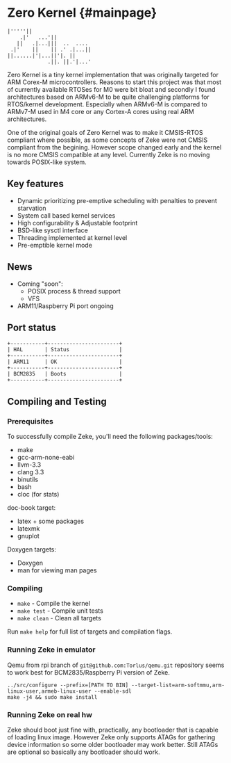 Zero Kernel    {#mainpage}
===========

    |'''''||
        .|'   ...'||
       ||   .|...|||  ..  .... 
     .|'    ||    || .' .|...|| 
    ||......|'|...||'|. || 
                 .||. ||.'|...'

Zero Kernel is a tiny kernel implementation that was originally targeted for
ARM Corex-M microcontrollers. Reasons to start this project was that most of
currently available RTOSes for M0 were bit bloat and secondly I found
architectures based on ARMv6-M to be quite challenging platforms for RTOS/kernel
development. Especially when ARMv6-M is compared to ARMv7-M used in M4 core or
any Cortex-A cores using real ARM architectures.

One of the original goals of Zero Kernel was to make it CMSIS-RTOS compliant
where possible, as some concepts of Zeke were not CMSIS compliant from the
begining. However scope changed early and the kernel is no more CMSIS compatible
at any level. Currently Zeke is no moving towards POSIX-like system.

Key features
------------
- Dynamic prioritizing pre-emptive scheduling with penalties to prevent
  starvation
- System call based kernel services
- High configurability & Adjustable footprint
- BSD-like sysctl interface
- Threading implemented at kernel level
- Pre-emptible kernel mode

News
----
- Coming "soon":
    - POSIX process & thread support
    - VFS
- ARM11/Raspberry Pi port ongoing

Port status
-----------

    +-----------+-----------------------+
    | HAL       | Status                |
    +-----------+-----------------------+
    | ARM11     | OK                    |
    +-----------+-----------------------+
    | BCM2835   | Boots                 |
    +-----------+-----------------------+


Compiling and Testing
---------------------

### Prerequisites

To successfully compile Zeke, you'll need the following packages/tools:

- make
- gcc-arm-none-eabi
- llvm-3.3
- clang 3.3
- binutils
- bash
- cloc (for stats)

doc-book target:

- latex + some packages
- latexmk
- gnuplot

Doxygen targets:

- Doxygen
- man for viewing man pages

### Compiling

+ `make` - Compile the kernel
+ `make test` - Compile unit tests
+ `make clean` - Clean all targets

Run `make help` for full list of targets and compilation flags.

### Running Zeke in emulator

Qemu from rpi branch of `git@github.com:Torlus/qemu.git` repository seems to work
best for BCM2835/Raspberry Pi version of Zeke.

    ../src/configure --prefix=[PATH TO BIN] --target-list=arm-softmmu,arm-linux-user,armeb-linux-user --enable-sdl
    make -j4 && sudo make install

### Running Zeke on real hw

Zeke should boot just fine with, practically, any bootloader that is capable of
loading linux image. However Zeke only supports ATAGs for gathering device
information so some older bootloader may work better. Still ATAGs are optional
so basically any bootloader should work.

